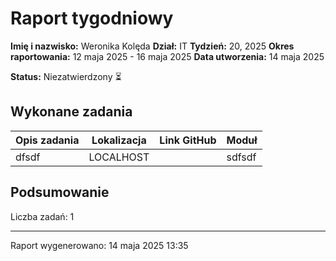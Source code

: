 # Raport tygodniowy

**Imię i nazwisko:** Weronika Kolęda
**Dział:** IT
**Tydzień:** 20, 2025
**Okres raportowania:** 12 maja 2025 - 16 maja 2025
**Data utworzenia:** 14 maja 2025

**Status:** Niezatwierdzony ⏳

## Wykonane zadania

| Opis zadania | Lokalizacja | Link GitHub | Moduł |
| ------------ | ----------- | ----------- | ----- |
| dfsdf | LOCALHOST |  | sdfsdf |

## Podsumowanie

Liczba zadań: 1

---

Raport wygenerowano: 14 maja 2025 13:35
